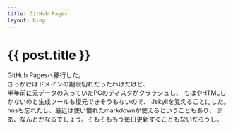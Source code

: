 ```yaml
---
title: GitHub Pages
layout: blog
---
```


# {{ post.title }}

GitHub Pagesへ移行した。</br>
きっかけはドメインの期限切れだったわけだけど、</br>
半年前に元データの入っていたPCのディスクがクラッシュし、
もはやHTMLしかないのと生成ツールも復元できそうもないので、
Jekyllを覚えることにした。
hnsも忘れたし、最近は使い慣れたmarkdownが使えるということもあり、
まあ、なんとかなるでしょう。そもそももう毎日更新することもないだろうし。
